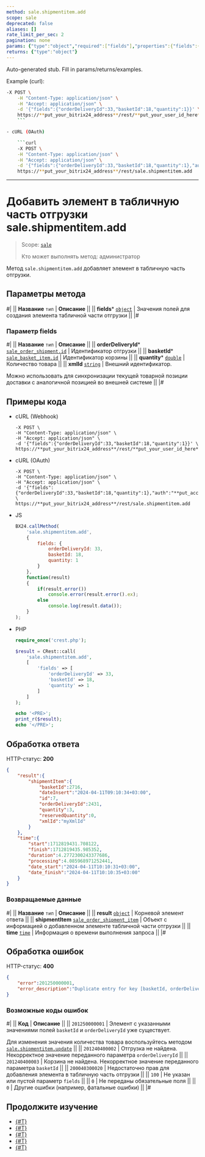 ```yaml
---
method: sale.shipmentitem.add
scope: sale
deprecated: false
aliases: []
rate_limit_per_sec: 2
pagination: none
params: {"type":"object","required":["fields"],"properties":{"fields":{"type":"object"}}}
returns: {"type":"object"}
---
```


Auto-generated stub. Fill in params/returns/examples.

Example (curl):

```bash
-X POST \
    -H "Content-Type: application/json" \
    -H "Accept: application/json" \
    -d '{"fields":{"orderDeliveryId":33,"basketId":18,"quantity":1}}' \
    https://**put_your_bitrix24_address**/rest/**put_your_user_id_here**/**put_your_webbhook_here**/sale.shipmentitem.add
    ```

- cURL (OAuth)

    ```curl
    -X POST \
    -H "Content-Type: application/json" \
    -H "Accept: application/json" \
    -d '{"fields":{"orderDeliveryId":33,"basketId":18,"quantity":1},"auth":"**put_access_token_here**"}' \
    https://**put_your_bitrix24_address**/rest/sale.shipmentitem.add
```

---

# Добавить элемент в табличную часть отгрузки sale.shipmentitem.add

> Scope: [`sale`](../../scopes/permissions.md)
>
> Кто может выполнять метод: администратор

Метод `sale.shipmentitem.add` добавляет элемент в табличную часть отгрузки. 

## Параметры метода



#|
|| **Название**
`тип` | **Описание** ||
|| **fields***
[`object`](../../data-types.md) | Значения полей для создания элемента табличной части отгрузки ||
|#

### Параметр fields



#|
|| **Название**
`тип` | **Описание** ||
|| **orderDeliveryId***
[`sale_order_shipment.id`](../data-types.md) | Идентификатор отгрузки ||
|| **basketId***
[`sale_basket_item.id`](../data-types.md) | Идентификатор корзины ||
|| **quantity***
[`double`](../../data-types.md) | Количество товара ||
|| **xmlId**
[`string`](../../data-types.md) | Внешний идентификатор.

Можно использовать для синхронизации текущей товарной позиции доставки с аналогичной позицией во внешней системе ||
|#

## Примеры кода





- cURL (Webhook)

    ```curl
    -X POST \
    -H "Content-Type: application/json" \
    -H "Accept: application/json" \
    -d '{"fields":{"orderDeliveryId":33,"basketId":18,"quantity":1}}' \
    https://**put_your_bitrix24_address**/rest/**put_your_user_id_here**/**put_your_webbhook_here**/sale.shipmentitem.add
    ```

- cURL (OAuth)

    ```curl
    -X POST \
    -H "Content-Type: application/json" \
    -H "Accept: application/json" \
    -d '{"fields":{"orderDeliveryId":33,"basketId":18,"quantity":1},"auth":"**put_access_token_here**"}' \
    https://**put_your_bitrix24_address**/rest/sale.shipmentitem.add
    ```

- JS

    ```js
    BX24.callMethod(
        'sale.shipmentitem.add',
        {
            fields: {
                orderDeliveryId: 33,
                basketId: 18,
                quantity: 1
            }
        },
        function(result)
        {
            if(result.error())
                console.error(result.error().ex);
            else
                console.log(result.data());
        }
    );
    ```

- PHP

    ```php
    require_once('crest.php');

    $result = CRest::call(
        'sale.shipmentitem.add',
        [
            'fields' => [
                'orderDeliveryId' => 33,
                'basketId' => 18,
                'quantity' => 1
            ]
        ]
    );

    echo '<PRE>';
    print_r($result);
    echo '</PRE>';
    ```



## Обработка ответа

HTTP-статус: **200**

```json
{
    "result":{
        "shipmentItem":{
            "basketId":2716,
            "dateInsert":"2024-04-11T09:10:34+03:00",
            "id":7,
            "orderDeliveryId":2431,
            "quantity":3,
            "reservedQuantity":0,
            "xmlId":"myXmlId"
        }
    },
    "time":{
        "start":1712819431.708122,
        "finish":1712819435.985352,
        "duration":4.2772300243377686,
        "processing":4.085968971252441,
        "date_start":"2024-04-11T10:10:31+03:00",
        "date_finish":"2024-04-11T10:10:35+03:00"
    }
}
```

### Возвращаемые данные

#|
|| **Название**
`тип` | **Описание** ||
|| **result**
[`object`](../../data-types.md) | Корневой элемент ответа ||
|| **shipmentItem**
[`sale_order_shipment_item`](../data-types.md) | Объект с информацией о добавленном элементе табличной части отгрузки ||
|| **time**
[`time`](../../data-types.md) | Информация о времени выполнения запроса ||
|#

## Обработка ошибок

HTTP-статус: **400**

```json
{
    "error":201250000001,
    "error_description":"Duplicate entry for key [basketId, orderDeliveryId]"
}
```



### Возможные коды ошибок

#|
|| **Код** | **Описание** ||
|| `201250000001` | Элемент с указанными значениями полей `basketId` и `orderDeliveryId` уже существует.

Для изменения значения количества товара воспользуйтесь методом [`sale.shipmentitem.update`](./sale-shipment-item-update.md) ||
|| `201240400002` | Отгрузка не найдена. Некорректное значение переданного параметра `orderDeliveryId` ||
|| `201240400003` | Корзина не найдена. Некорректное значение переданного параметра `basketId` ||
|| `200040300020` | Недостаточно прав для добавления элемента в табличную часть отгрузки ||
|| `100` | Не указан или пустой параметр `fields` ||
|| `0` | Не переданы обязательные поля ||
|| `0` | Другие ошибки (например, фатальные ошибки) ||
|#



## Продолжите изучение

- [{#T}](./sale-shipment-item-update.md)
- [{#T}](./sale-shipment-item-get.md)
- [{#T}](./sale-shipment-item-list.md)
- [{#T}](./sale-shipment-item-delete.md)
- [{#T}](./sale-shipment-item-get-fields.md)
